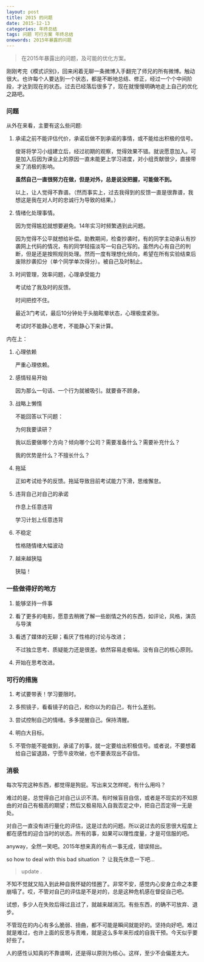 ```yaml
---
layout: post
title: 2015 的问题
date: 2015-12-13
categories: 年终总结
tags: 问题 可行方案 年终总结
onewords: 2015年暴露的问题
---
```

> 在2015年暴露出的问题，及可能的优化方案。


刚刚考完《模式识别》，回来闲着无聊一条微博入手翻完了师兄的所有微博。触动很大。也许每个人要达到一个状态，都是不断地总结、修正，经过一个个中间阶段，才达到现在的状态。过去已经落后很多了，现在就慢慢明确地走上自己的优化之路吧。

### 问题

从外在来看，主要有这么些问题:

1. 承诺之前不能评估代价，承诺后做不到承诺的事情，或不能给出积极的信号。

    俊哥将学习小组建立后，经过初期的观察，觉得效果不错。就说愿意加入。可是加入后因为课业上的原因一直未能更上学习进度，对小组贡献很少，直接带来了消极的影响。
    
    **虽然自己一直很努力在做，但是对外，总是说没把握，可能做不到。**

    以上，让人觉得不靠谱。（然而事实上，过去我得到的反馈一直是很靠谱，我想这是我在对人时的忠诚行为导致的结果。）

2. 情绪化处理事情。

    因为觉得尴尬就想要避免。14年实习时频繁遇到此问题。

    因为觉得不公平就想给补偿。助教期间，检查抄袭时，有的同学主动承认有抄袭网上代码的情况，有的同学轻描淡写一句自己写的。虽然内心有自己的判断，但是还是按照规则处理。然而一度有理想化倾向，希望在所有实验结束后废除抄袭扣分（单个同学单次得分）。被自己及时制止。

3. 时间管理，效率问题，心理承受能力

    考试给了我及时的反馈。
    
    时间把控不住。

    最近3门考试，最后10分钟处于头脑眩晕状态，心理极度紧张。

    考试时不能静心思考，不能静心下来计算。

内在上：

1. 心理依赖

    严重心理依赖。

2. 感情轻易开始

    因为那么一句话、一个行为就被吸引。就要奋不顾身。

3. 战略上懒惰

    不能回答以下问题：

    为何我要读研？

    我以后要做哪个方向？倾向哪个公司？需要准备什么？需要补充什么？

    我的优势是什么？不擅长什么？

4. 拖延

    正如考试给予的反馈。拖延导致目前考试能力下滑，思维懈怠。

5. 违背自己对自己的承诺

    作息上任意违背

    学习计划上任意违背

6. 不稳定

    性格随情绪大幅波动

7. 越来越狭隘

    狭隘！

### 一些做得好的地方

1. 能够坚持一件事

2. 看了更多的电影，愿意去稍微了解一些剧情之外的东西，如评论，风格，演员与导演

3. 看透了媒体的无聊；看厌了性格的讨论与改进；
    
    不过独立思考、质疑能力还是很差。依然容易走极端。没有自己的核心原则。

4. 开始在思考改进。

### 可行的措施

1. 考试要带表！学习要限时。

2. 多照镜子，看看镜子的自己，和你以为的自己，有什么差别。

3. 尝试控制自己的情绪。多多提醒自己。保持清醒。

4. 明白大目标。

5. 不管你能不能做到，承诺了的事，就一定要给出积极信号。或者说，不要想着给自己留退路，宁愿牛皮吹破，也不要表现出不自信。

### 消极

每次写完这种东西，都觉得是狗屁。写出来又怎样呢，有什么用吗？

难过的是，总觉得自己对自己认识不清。有时候盲目自信，或者是不现实的不知原由的对自己有极高的期望；然后又极易陷入自我否定之中，把自己否定得一无是处。

对自己一直没有进行量化的评估，这是过去的问题。所以说过去的反思很大程度上都在感性的迎合当时的状态。所有的事，如果可以理性度量，才是可信服的吧。

anyway，全然一笑吧。2015年想来真的有点一事无成，错误频出。

so how to deal with this bad situation ？ 让我先休息一下吧...

> update .

不知不觉就又陷入到此种自我怀疑的怪圈了。非常不安，感觉内心安身立命之本要崩塌了。哎，不管对自己的评估是不是对的，总是这种危机感在督促自己吧。

试想，多少人在失败后得过且过了，就越来越消沉。有些东西，的确不可放弃、退步。

不管现在的内心有多么脆弱、扭曲，都不可能是瞬间就能好的。坚持向好吧。难过就是难过，也许上面的反思与责难，就是这么多年来形成的自我干预。今天似乎要好些了。

人的感性认知真的不靠谱啊，还是得以原则为核心。这样，至少不会偏差太大。
